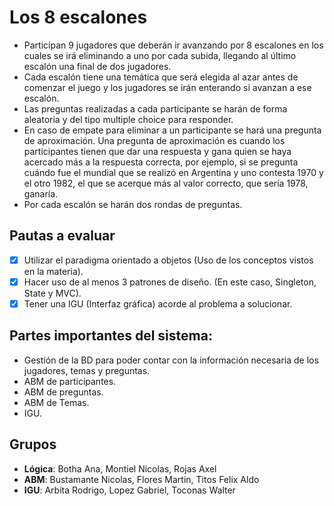 # Los 8 escalones

- Participan 9 jugadores que deberán ir avanzando por 8 escalones en los cuales se irá eliminando a uno por cada subida, llegando al último escalón una final de dos jugadores.
- Cada escalón tiene una temática que será elegida al azar antes de comenzar el juego y los jugadores se irán enterando si avanzan a ese escalón.
- Las preguntas realizadas a cada participante se harán de forma aleatoria y del tipo multiple choice para responder.
- En caso de empate para eliminar a un participante se hará una pregunta de aproximación. Una pregunta de aproximación es cuando los participantes tienen que dar una respuesta y gana quien se haya acercado más a la respuesta correcta, por ejemplo, si se pregunta cuándo fue el mundial que se realizó en Argentina y uno contesta 1970 y el otro 1982, el que se acerque más al valor correcto, que sería 1978, ganaría.
- Por cada escalón se harán dos rondas de preguntas.

## Pautas a evaluar

- [x] Utilizar el paradigma orientado a objetos (Uso de los conceptos vistos en la materia).
- [x] Hacer uso de al menos 3 patrones de diseño. (En este caso, Singleton, State y MVC).
- [x] Tener una IGU (Interfaz gráfica) acorde al problema a solucionar.

## Partes importantes del sistema:

- Gestión de la BD para poder contar con la información necesaria de los jugadores, temas y preguntas.
- ABM de participantes.
- ABM de preguntas.
- ABM de Temas.
- IGU.

## Grupos

- **Lógica**: Botha Ana, Montiel Nicolas, Rojas Axel
- **ABM**: Bustamante Nicolas, Flores Martin, Titos Felix Aldo
- **IGU**: Arbita Rodrigo, Lopez Gabriel, Toconas Walter
